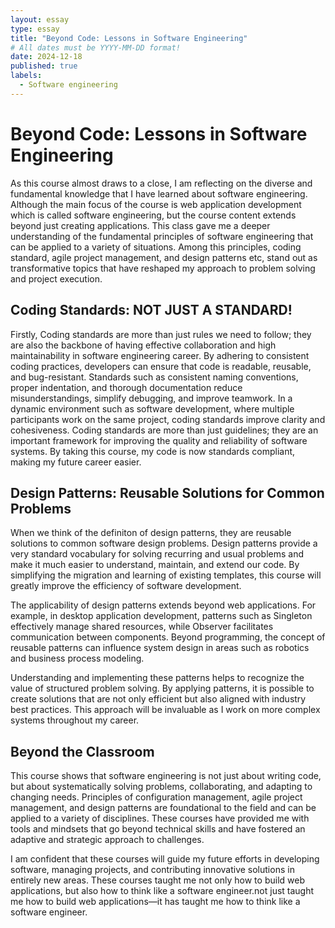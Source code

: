 ```yaml
---
layout: essay
type: essay
title: "Beyond Code: Lessons in Software Engineering"
# All dates must be YYYY-MM-DD format!
date: 2024-12-18
published: true
labels:
  - Software engineering
---
```



<h1>Beyond Code: Lessons in Software Engineering</h1>

As this course almost draws to a close, I am reflecting on the diverse and fundamental knowledge that I have learned about software engineering. Although the main focus of the course is web application development which is called software engineering, but the course content extends beyond just creating applications. This class gave me a deeper understanding of the fundamental principles of software engineering that can be applied to a variety of situations. Among this principles, coding standard, agile project management, and design patterns etc, stand out as transformative topics that have reshaped my approach to problem solving and project execution.


<h2>Coding Standards: NOT JUST A STANDARD!</h2>

Firstly, Coding standards are more than just rules we need to follow; they are also the backbone of having effective collaboration and high maintainability in software engineering career. By adhering to consistent coding practices, developers can ensure that code is readable, reusable, and bug-resistant. Standards such as consistent naming conventions, proper indentation, and thorough documentation reduce misunderstandings, simplify debugging, and improve teamwork. In a dynamic environment such as software development, where multiple participants work on the same project, coding standards improve clarity and cohesiveness. Coding standards are more than just guidelines; they are an important framework for improving the quality and reliability of software systems.
By taking this course, my code is now standards compliant, making my future career easier.

<h2>Design Patterns: Reusable Solutions for Common Problems</h2>

When we think of the definiton of design patterns, they are reusable solutions to common software design problems. Design patterns provide a very standard vocabulary for solving recurring and usual problems and make it much easier to understand, maintain, and extend our code. By simplifying the migration and learning of existing templates, this course will greatly improve the efficiency of software development.

The applicability of design patterns extends beyond web applications. For example, in desktop application development, patterns such as Singleton effectively manage shared resources, while Observer facilitates communication between components. Beyond programming, the concept of reusable patterns can influence system design in areas such as robotics and business process modeling.

Understanding and implementing these patterns helps to recognize the value of structured problem solving. By applying patterns, it is possible to create solutions that are not only efficient but also aligned with industry best practices. This approach will be invaluable as I work on more complex systems throughout my career.
<h2>Beyond the Classroom</h2>

This course shows that software engineering is not just about writing code, but about systematically solving problems, collaborating, and adapting to changing needs. Principles of configuration management, agile project management, and design patterns are foundational to the field and can be applied to a variety of disciplines. These courses have provided me with tools and mindsets that go beyond technical skills and have fostered an adaptive and strategic approach to challenges.

I am confident that these courses will guide my future efforts in developing software, managing projects, and contributing innovative solutions in entirely new areas. These courses taught me not only how to build web applications, but also how to think like a software engineer.not just taught me how to build web applications—it has taught me how to think like a software engineer.





